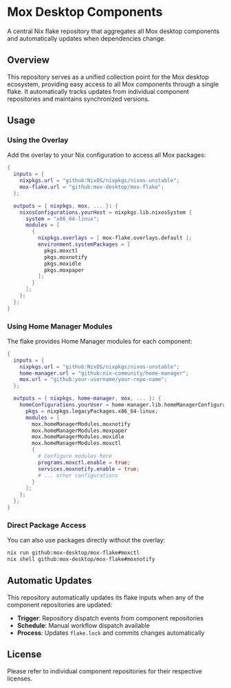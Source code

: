 # Mox Desktop Components

A central Nix flake repository that aggregates all Mox desktop components and automatically updates when dependencies change.

## Overview

This repository serves as a unified collection point for the Mox desktop ecosystem, providing easy access to all Mox components through a single flake. It automatically tracks updates from individual component repositories and maintains synchronized versions.

## Usage

### Using the Overlay

Add the overlay to your Nix configuration to access all Mox packages:

```nix
{
  inputs = {
    nixpkgs.url = "github:NixOS/nixpkgs/nixos-unstable";
    mox-flake.url = "github:mox-desktop/mox-flake";
  };

  outputs = { nixpkgs, mox, ... }: {
    nixosConfigurations.yourHost = nixpkgs.lib.nixosSystem {
      system = "x86_64-linux";
      modules = [
        {
          nixpkgs.overlays = [ mox-flake.overlays.default ];
          environment.systemPackages = [
            pkgs.moxctl
            pkgs.moxnotify
            pkgs.moxidle
            pkgs.moxpaper
          ];
        }
      ];
    };
  };
}
```

### Using Home Manager Modules

The flake provides Home Manager modules for each component:

```nix
{
  inputs = {
    nixpkgs.url = "github:NixOS/nixpkgs/nixos-unstable";
    home-manager.url = "github:nix-community/home-manager";
    mox.url = "github:your-username/your-repo-name";
  };

  outputs = { nixpkgs, home-manager, mox, ... }: {
    homeConfigurations.yourUser = home-manager.lib.homeManagerConfiguration {
      pkgs = nixpkgs.legacyPackages.x86_64-linux;
      modules = [
        mox.homeManagerModules.moxnotify
        mox.homeManagerModules.moxpaper
        mox.homeManagerModules.moxidle
        mox.homeManagerModules.moxctl
        {
          # Configure modules here
          programs.moxctl.enable = true;
          services.moxnotify.enable = true;
          # ... other configurations
        }
      ];
    };
  };
}
```

### Direct Package Access

You can also use packages directly without the overlay:

```bash
nix run github:mox-desktop/mox-flake#moxctl
nix shell github:mox-desktop/mox-flake#moxnotify
```

## Automatic Updates

This repository automatically updates its flake inputs when any of the component repositories are updated:

- **Trigger**: Repository dispatch events from component repositories
- **Schedule**: Manual workflow dispatch available
- **Process**: Updates `flake.lock` and commits changes automatically

## License

Please refer to individual component repositories for their respective licenses.
